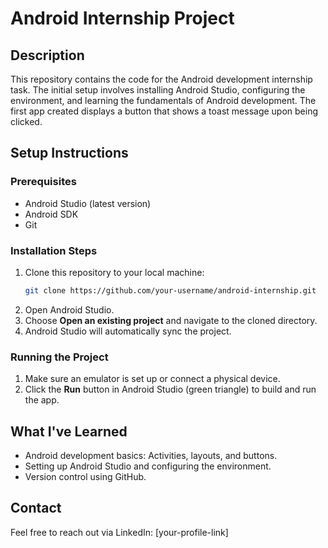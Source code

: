 # Android Internship Project

## Description
This repository contains the code for the Android development internship task. The initial setup involves installing Android Studio, configuring the environment, and learning the fundamentals of Android development. The first app created displays a button that shows a toast message upon being clicked.

## Setup Instructions

### Prerequisites
- Android Studio (latest version)
- Android SDK
- Git

### Installation Steps
1. Clone this repository to your local machine:
    ```bash
    git clone https://github.com/your-username/android-internship.git
    ```
2. Open Android Studio.
3. Choose **Open an existing project** and navigate to the cloned directory.
4. Android Studio will automatically sync the project.

### Running the Project
1. Make sure an emulator is set up or connect a physical device.
2. Click the **Run** button in Android Studio (green triangle) to build and run the app.

## What I've Learned
- Android development basics: Activities, layouts, and buttons.
- Setting up Android Studio and configuring the environment.
- Version control using GitHub.

## Contact
Feel free to reach out via LinkedIn: [your-profile-link]

